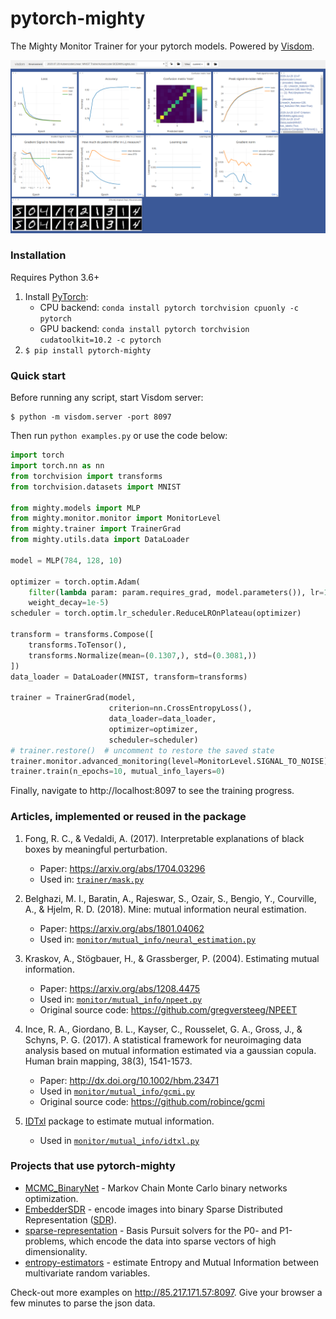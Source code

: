 # pytorch-mighty

The Mighty Monitor Trainer for your pytorch models. Powered by [Visdom](https://github.com/facebookresearch/visdom).

![](images/training-progress.png)



### Installation

Requires Python 3.6+

1. Install [PyTorch](https://pytorch.org/):
   * CPU backend: `conda install pytorch torchvision cpuonly -c pytorch`
   * GPU backend: `conda install pytorch torchvision cudatoolkit=10.2 -c pytorch`
2. `$ pip install pytorch-mighty`


### Quick start

Before running any script, start Visdom server:

```
$ python -m visdom.server -port 8097
```

Then run `python examples.py` or use the code below:

```python
import torch
import torch.nn as nn
from torchvision import transforms
from torchvision.datasets import MNIST

from mighty.models import MLP
from mighty.monitor.monitor import MonitorLevel
from mighty.trainer import TrainerGrad
from mighty.utils.data import DataLoader

model = MLP(784, 128, 10)

optimizer = torch.optim.Adam(
    filter(lambda param: param.requires_grad, model.parameters()), lr=1e-3,
    weight_decay=1e-5)
scheduler = torch.optim.lr_scheduler.ReduceLROnPlateau(optimizer)

transform = transforms.Compose([
    transforms.ToTensor(),
    transforms.Normalize(mean=(0.1307,), std=(0.3081,))
])
data_loader = DataLoader(MNIST, transform=transforms)

trainer = TrainerGrad(model,
                      criterion=nn.CrossEntropyLoss(),
                      data_loader=data_loader,
                      optimizer=optimizer,
                      scheduler=scheduler)
# trainer.restore()  # uncomment to restore the saved state
trainer.monitor.advanced_monitoring(level=MonitorLevel.SIGNAL_TO_NOISE)
trainer.train(n_epochs=10, mutual_info_layers=0)
```

Finally, navigate to http://localhost:8097 to see the training progress.


### Articles, implemented or reused in the package

1. Fong, R. C., & Vedaldi, A. (2017). Interpretable explanations of black boxes by meaningful perturbation.
    * Paper: https://arxiv.org/abs/1704.03296
    * Used in: [`trainer/mask.py`](mighty/trainer/mask.py)

2. Belghazi, M. I., Baratin, A., Rajeswar, S., Ozair, S., Bengio, Y., Courville, A., & Hjelm, R. D. (2018). Mine: mutual information neural estimation.
    * Paper: https://arxiv.org/abs/1801.04062
    * Used in: [`monitor/mutual_info/neural_estimation.py`](mighty/monitor/mutual_info/neural_estimation.py)

3. Kraskov, A., Stögbauer, H., & Grassberger, P. (2004). Estimating mutual information.
    * Paper: https://arxiv.org/abs/1208.4475
    * Used in: [`monitor/mutual_info/npeet.py`](mighty/monitor/mutual_info/npeet.py)
    * Original source code: https://github.com/gregversteeg/NPEET

4. Ince, R. A., Giordano, B. L., Kayser, C., Rousselet, G. A., Gross, J., & Schyns, P. G. (2017). A statistical framework for neuroimaging data analysis based on mutual information estimated via a gaussian copula. Human brain mapping, 38(3), 1541-1573.
    * Paper: http://dx.doi.org/10.1002/hbm.23471
    * Used in [`monitor/mutual_info/gcmi.py`](mighty/monitor/mutual_info/gcmi.py)
    * Original source code: https://github.com/robince/gcmi

5. [IDTxl](https://github.com/pwollstadt/IDTxl) package to estimate mutual information.
    * Used in [`monitor/mutual_info/idtxl.py`](mighty/monitor/mutual_info/idtxl.py)


### Projects that use pytorch-mighty

* [MCMC\_BinaryNet](https://github.com/dizcza/MCMC_BinaryNet) - Markov Chain Monte Carlo binary networks optimization.
* [EmbedderSDR](https://github.com/dizcza/EmbedderSDR) - encode images into binary Sparse Distributed Representation ([SDR](https://discourse.numenta.org/t/sparse-distributed-representations/2150)).
* [sparse-representation](https://github.com/dizcza/sparse-representation) - Basis Pursuit solvers for the P0- and P1-problems, which encode the data into sparse vectors of high dimensionality.
* [entropy-estimators](https://github.com/dizcza/entropy-estimators) - estimate Entropy and Mutual Information between multivariate random variables.

Check-out more examples on http://85.217.171.57:8097. Give your browser a few minutes to parse the json data.
